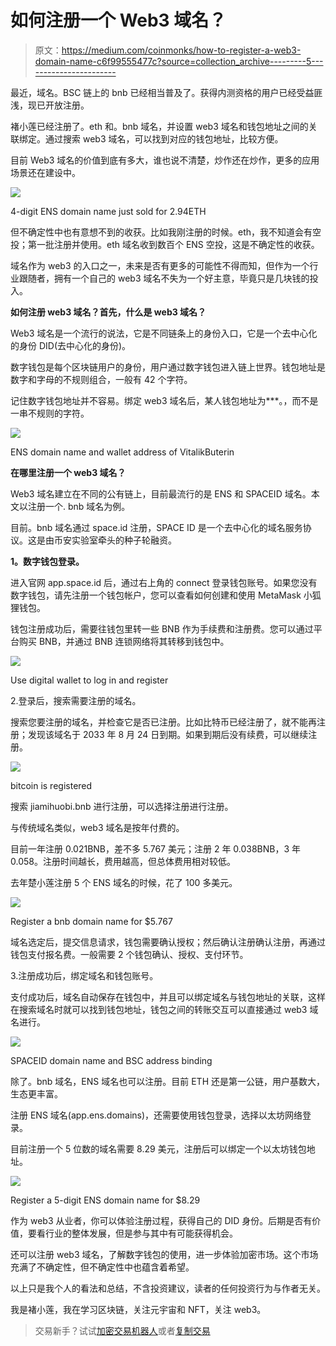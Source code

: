 # 如何注册一个 Web3 域名？

> 原文：<https://medium.com/coinmonks/how-to-register-a-web3-domain-name-c6f99555477c?source=collection_archive---------5----------------------->

最近，域名。BSC 链上的 bnb 已经相当普及了。获得内测资格的用户已经受益匪浅，现已开放注册。

褚小莲已经注册了。eth 和。bnb 域名，并设置 web3 域名和钱包地址之间的关联绑定。通过搜索 web3 域名，可以找到对应的钱包地址，比较方便。

目前 Web3 域名的价值到底有多大，谁也说不清楚，炒作还在炒作，更多的应用场景还在建设中。

![](img/d13028cc79e94b119a4251e8681e0034.png)

4-digit ENS domain name just sold for 2.94ETH

但不确定性中也有意想不到的收获。比如我刚注册的时候。eth，我不知道会有空投；第一批注册并使用。eth 域名收到数百个 ENS 空投，这是不确定性的收获。

域名作为 web3 的入口之一，未来是否有更多的可能性不得而知，但作为一个行业跟随者，拥有一个自己的 web3 域名不失为一个好主意，毕竟只是几块钱的投入。

**如何注册 web3 域名？首先，什么是 web3 域名？**

Web3 域名是一个流行的说法，它是不同链条上的身份入口，它是一个去中心化的身份 DID(去中心化的身份)。

数字钱包是每个区块链用户的身份，用户通过数字钱包进入链上世界。钱包地址是数字和字母的不规则组合，一般有 42 个字符。

记住数字钱包地址并不容易。绑定 web3 域名后，某人钱包地址为***。，而不是一串不规则的字符。

![](img/6a0ce7a0b85534a8444d7724d883ec02.png)

ENS domain name and wallet address of VitalikButerin

**在哪里注册一个 web3 域名？**

Web3 域名建立在不同的公有链上，目前最流行的是 ENS 和 SPACEID 域名。本文以注册一个. bnb 域名为例。

目前。bnb 域名通过 space.id 注册，SPACE ID 是一个去中心化的域名服务协议。这是由币安实验室牵头的种子轮融资。

**1。数字钱包登录。**

进入官网 app.space.id 后，通过右上角的 connect 登录钱包账号。如果您没有数字钱包，请先注册一个钱包帐户，您可以查看如何创建和使用 MetaMask 小狐狸钱包。

钱包注册成功后，需要往钱包里转一些 BNB 作为手续费和注册费。您可以通过平台购买 BNB，并通过 BNB 连锁网络将其转移到钱包中。

![](img/d00482f6420bcc9c8a97317d289b1b71.png)

Use digital wallet to log in and register

2.登录后，搜索需要注册的域名。

搜索您要注册的域名，并检查它是否已注册。比如比特币已经注册了，就不能再注册；发现该域名于 2033 年 8 月 24 日到期。如果到期后没有续费，可以继续注册。

![](img/6cbe97fb36701650d98288fb85638928.png)

bitcoin is registered

搜索 jiamihuobi.bnb 进行注册，可以选择注册进行注册。

与传统域名类似，web3 域名是按年付费的。

目前一年注册 0.021BNB，差不多 5.767 美元；注册 2 年 0.038BNB，3 年 0.058。注册时间越长，费用越高，但总体费用相对较低。

去年楚小莲注册 5 个 ENS 域名的时候，花了 100 多美元。

![](img/ac8982a6f57bddedcbabbdef9351b131.png)

Register a bnb domain name for $5.767

域名选定后，提交信息请求，钱包需要确认授权；然后确认注册确认注册，再通过钱包支付报名费。一般需要 2 个钱包确认、授权、支付环节。

3.注册成功后，绑定域名和钱包账号。

支付成功后，域名自动保存在钱包中，并且可以绑定域名与钱包地址的关联，这样在搜索域名时就可以找到钱包地址，钱包之间的转账交互可以直接通过 web3 域名进行。

![](img/0c369f7e7afa5e5029481d7e50bd8116.png)

SPACEID domain name and BSC address binding

除了。bnb 域名，ENS 域名也可以注册。目前 ETH 还是第一公链，用户基数大，生态更丰富。

注册 ENS 域名(app.ens.domains)，还需要使用钱包登录，选择以太坊网络登录。

目前注册一个 5 位数的域名需要 8.29 美元，注册后可以绑定一个以太坊钱包地址。

![](img/2a3650643ca04eab864013ca5020e137.png)

Register a 5-digit ENS domain name for $8.29

作为 web3 从业者，你可以体验注册过程，获得自己的 DID 身份。后期是否有价值，要看行业的整体发展，但是参与其中有可能获得机会。

还可以注册 web3 域名，了解数字钱包的使用，进一步体验加密市场。这个市场充满了不确定性，但不确定性中也蕴含着希望。

以上只是我个人的看法和总结，不含投资建议，读者的任何投资行为与作者无关。

我是褚小莲，我在学习区块链，关注元宇宙和 NFT，关注 web3。

> 交易新手？试试[加密交易机器人](/coinmonks/crypto-trading-bot-c2ffce8acb2a)或者[复制交易](/coinmonks/top-10-crypto-copy-trading-platforms-for-beginners-d0c37c7d698c)